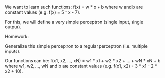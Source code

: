 We want to learn such functions:
    f(x) = w * x + b
where w and b are constant values (e.g. f(x) = 5 * x - 7).

For this, we will define a very simple perceptron (single input, single output).

Homework:

Generalize this simple perceptron to a regular perceptron (i.e. multiple inputs).

Our functions can be:
    f(x1, x2, ..., xN) = w1 * x1 + w2 * x2 + ... + wN * xN + b
where w1, w2, ..., wN and b are constant values (e.g. f(x1, x2) = 3 * x1 - 2 * x2 + 10).
